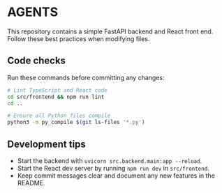 # AGENTS

This repository contains a simple FastAPI backend and React front end. Follow these best practices when modifying files.

## Code checks
Run these commands before committing any changes:

```bash
# Lint TypeScript and React code
cd src/frontend && npm run lint
cd ..

# Ensure all Python files compile
python3 -m py_compile $(git ls-files '*.py')
```

## Development tips
- Start the backend with `uvicorn src.backend.main:app --reload`.
- Start the React dev server by running `npm run dev` in `src/frontend`.
- Keep commit messages clear and document any new features in the README.
